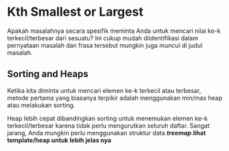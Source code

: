 # Kth Smallest or Largest

Apakah masalahnya secara spesifik meminta Anda untuk mencari nilai ke-k terkecil/terbesar dari sesuatu? Ini cukup mudah diidentifikasi dalam pernyataan masalah dan frasa tersebut mungkin juga muncul di judul masalah.

## Sorting and Heaps

Ketika kita diminta untuk mencari elemen ke-k terkecil atau terbesar, metode pertama yang biasanya terpikir adalah menggunakan min/max heap atau melakukan sorting.

Heap lebih cepat dibandingkan sorting untuk menemukan elemen ke-k terkecil/terbesar karena tidak perlu mengurutkan seluruh daftar. Sangat jarang, Anda mungkin perlu menggunakan struktur data ***treemap***.**lihat template/heap untuk lebih jelas nya**
